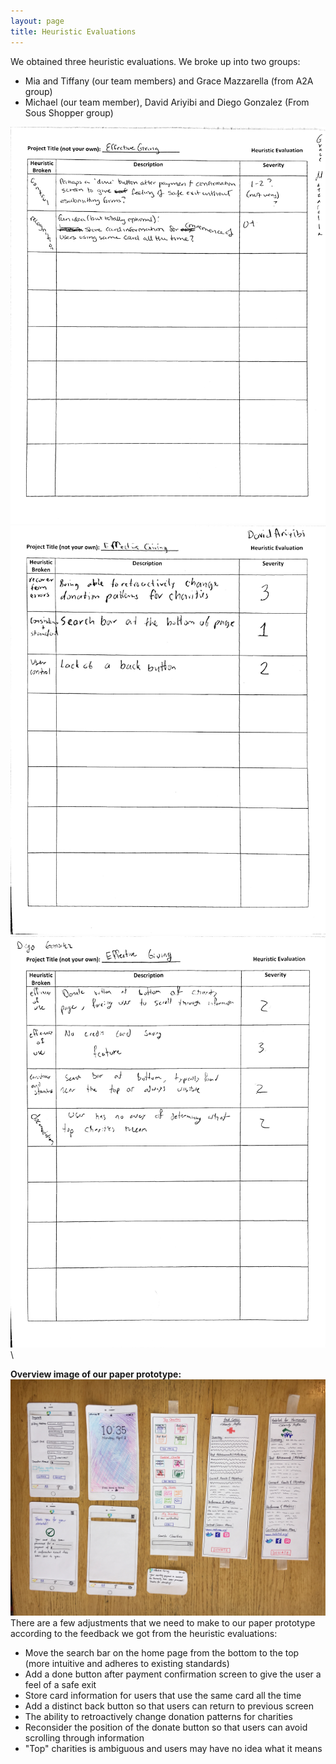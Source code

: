 ```yaml
---
layout: page
title: Heuristic Evaluations
---
```

We obtained three heuristic evaluations. We broke up into two groups:
- Mia and Tiffany (our team members) and Grace Mazzarella (from A2A group)
- Michael (our team member), David Ariyibi and Diego Gonzalez (From Sous Shopper group)

![Heuristic Evaluation 1](/img/heureval1.JPG) \
![Heuristic Evaluation 2](/img/heureval2.JPG) \
![Heuristic Evaluation 3](/img/heureval3.JPG) \

**Overview image of our paper prototype:**
![Paper prototype](/img/ppoverview.JPG) \
There are a few adjustments that we need to make to our paper prototype according to the feedback we got from the heuristic evaluations:
- Move the search bar on the home page from the bottom to the top (more intuitive and adheres to existing standards)
- Add a done button after payment confirmation screen to give the user a feel of a safe exit
- Store card information for users that use the same card all the time
- Add a distinct back button so that users can return to previous screen 
- The ability to retroactively change donation patterns for charities
- Reconsider the position of the donate button so that users can avoid scrolling through information
- "Top" charities is ambiguous and users may have no idea what it means



